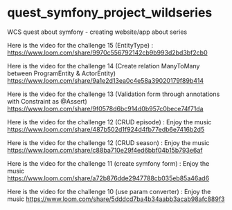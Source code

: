 # quest_symfony_project_wildseries
WCS quest about symfony - creating website/app about series

Here is the video for the challenge 15 (EntityType) :
https://www.loom.com/share/9970c556792142cb9b993d2bd3bf2cb0

Here is the video for the challenge 14 (Create relation ManyToMany between ProgramEntity & ActorEntity)
https://www.loom.com/share/9a1e2d13ea0c4e58a39020179f89b414

Here is the video for the challenge 13 (Validation form through annotations with Constraint as @Assert)
https://www.loom.com/share/9f0578d6bc914d0b957c0bece74f71da

Here is the video for the challenge 12 (CRUD episode) : Enjoy the music
https://www.loom.com/share/487b502d1f924d4fb77edb6e7416b2d5

Here is the video for the challenge 12 (CRUD season) : Enjoy the music
https://www.loom.com/share/c88ba710e29f4ed6bbf04b15b793e6af

Here is the video for the challenge 11 (create symfony form) : Enjoy the music
https://www.loom.com/share/a72b876dde2947788cb035eb85a46ad6

Here is the video for the challenge 10 (use param converter) : Enjoy the music
https://www.loom.com/share/5dddcd7ba4b34aabb3acab98afc889f3
